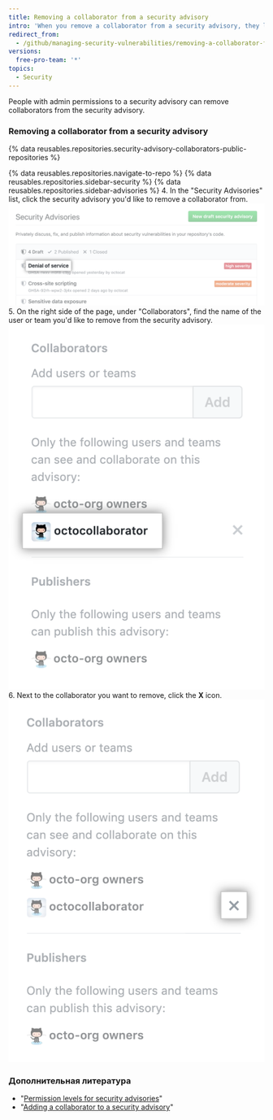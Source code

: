 ```yaml
---
title: Removing a collaborator from a security advisory
intro: 'When you remove a collaborator from a security advisory, they lose read and write access to the security advisory''s discussion and metadata.'
redirect_from:
  - /github/managing-security-vulnerabilities/removing-a-collaborator-from-a-security-advisory
versions:
  free-pro-team: '*'
topics:
  - Security
---
```


People with admin permissions to a security advisory can remove collaborators from the security advisory.

### Removing a collaborator from a security advisory

{% data reusables.repositories.security-advisory-collaborators-public-repositories %}

{% data reusables.repositories.navigate-to-repo %}
{% data reusables.repositories.sidebar-security %}
{% data reusables.repositories.sidebar-advisories %}
4. In the "Security Advisories" list, click the security advisory you'd like to remove a collaborator from. ![Security advisory in list](/assets/images/help/security/security-advisory-in-list.png)
5. On the right side of the page, under "Collaborators", find the name of the user or team you'd like to remove from the security advisory. ![Security advisory collaborator](/assets/images/help/security/security-advisory-collaborator.png)
6. Next to the collaborator you want to remove, click the **X** icon. ![X icon to remove security advisory collaborator](/assets/images/help/security/security-advisory-remove-collaborator-x.png)

### Дополнительная литература

- "[Permission levels for security advisories](/github/managing-security-vulnerabilities/permission-levels-for-security-advisories)"
- "[Adding a collaborator to a security advisory](/github/managing-security-vulnerabilities/adding-a-collaborator-to-a-security-advisory)"
